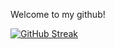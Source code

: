 Welcome to my github!

[![GitHub Streak](https://github-readme-streak-stats.herokuapp.com/?user=archit0&theme=tokyonight)](https://github.com/DenverCoder1/github-readme-streak-stats)
